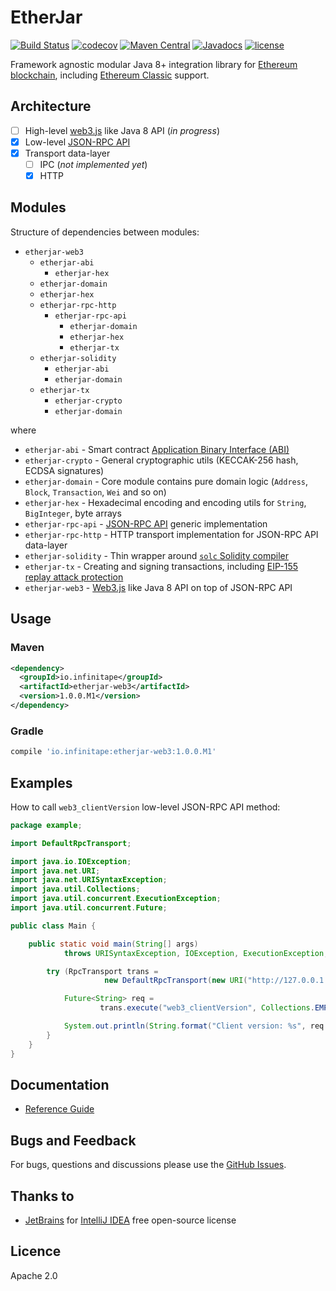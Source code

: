 # EtherJar

[![Build Status](https://travis-ci.org/Infinitape/etherjar.svg?branch=master)](https://travis-ci.org/Infinitape/etherjar)
[![codecov](https://codecov.io/gh/Infinitape/etherjar/branch/master/graph/badge.svg)](https://codecov.io/gh/Infinitape/etherjar)
[![Maven Central](https://img.shields.io/maven-central/v/io.infinitape/etherjar.svg)](https://mvnrepository.com/artifact/io.infinitape/etherjar)
[![Javadocs](https://www.javadoc.io/badge/io.infinitape/etherjar.svg)](https://www.javadoc.io/doc/io.infinitape/etherjar)
[![license](https://img.shields.io/github/license/infinitape/etherjar.svg?maxAge=2592000)](https://github.com/infinitape/etherjar/blob/master/LICENSE)

Framework agnostic modular Java 8+ integration library for [Ethereum blockchain](https://www.ethereum.org),
including [Ethereum Classic](https://ethereumclassic.github.io/) support.

## Architecture

* [ ] High-level [web3.js](https://github.com/ethereum/wiki/wiki/JavaScript-API) like Java 8 API (_in progress_)
* [x] Low-level [JSON-RPC API](https://github.com/ethereum/wiki/wiki/JSON-RPC)
* [x] Transport data-layer 
  * [ ] IPC (_not implemented yet_)
  * [x] HTTP

## Modules

Structure of dependencies between modules:

* `etherjar-web3`
  * `etherjar-abi`
    * `etherjar-hex`
  * `etherjar-domain`
  * `etherjar-hex`
  * `etherjar-rpc-http`
    * `etherjar-rpc-api`
      * `etherjar-domain`
      * `etherjar-hex`
      * `etherjar-tx`
  * `etherjar-solidity`
    * `etherjar-abi`
    * `etherjar-domain`
  * `etherjar-tx`
    * `etherjar-crypto`
    * `etherjar-domain`

where

* `etherjar-abi` - Smart contract [Application Binary Interface (ABI)](https://github.com/ethereum/wiki/wiki/Ethereum-Contract-ABI)
* `etherjar-crypto` - General cryptographic utils (KECCAK-256 hash, ECDSA signatures)
* `etherjar-domain` - Core module contains pure domain logic (`Address`, `Block`, `Transaction`, `Wei` and so on)
* `etherjar-hex` - Hexadecimal encoding and encoding utils for `String`, `BigInteger`, byte arrays
* `etherjar-rpc-api` - [JSON-RPC API](https://github.com/ethereum/wiki/wiki/JSON-RPC) generic implementation
* `etherjar-rpc-http` - HTTP transport implementation for JSON-RPC API data-layer
* `etherjar-solidity` - Thin wrapper around [`solc` Solidity compiler](https://github.com/ethereum/solidity)  
* `etherjar-tx` - Creating and signing transactions, including [EIP-155 replay attack protection](https://github.com/ethereum/eips/issues/155)
* `etherjar-web3` - [Web3.js](https://github.com/ethereum/wiki/wiki/JavaScript-API) like Java 8 API on top of JSON-RPC API

## Usage

### Maven

```xml
<dependency>
  <groupId>io.infinitape</groupId>
  <artifactId>etherjar-web3</artifactId>
  <version>1.0.0.M1</version>
</dependency>
```

### Gradle

```groovy
compile 'io.infinitape:etherjar-web3:1.0.0.M1'
```

## Examples

How to call `web3_clientVersion` low-level JSON-RPC API method:

```java
package example;

import DefaultRpcTransport;

import java.io.IOException;
import java.net.URI;
import java.net.URISyntaxException;
import java.util.Collections;
import java.util.concurrent.ExecutionException;
import java.util.concurrent.Future;

public class Main {

    public static void main(String[] args)
            throws URISyntaxException, IOException, ExecutionException, InterruptedException {

        try (RpcTransport trans =
                     new DefaultRpcTransport(new URI("http://127.0.0.1:8545"))) {

            Future<String> req =
                    trans.execute("web3_clientVersion", Collections.EMPTY_LIST, String.class);

            System.out.println(String.format("Client version: %s", req.get()));
        }
    }
}
```

## Documentation

* [Reference Guide](./docs/index.md)

## Bugs and Feedback

For bugs, questions and discussions please use the [GitHub Issues](https://github.com/Infinitape/etherjar/issues).

## Thanks to

* [JetBrains](https://www.jetbrains.com) for [IntelliJ IDEA](https://www.jetbrains.com/idea/) free open-source license 

## Licence

Apache 2.0
